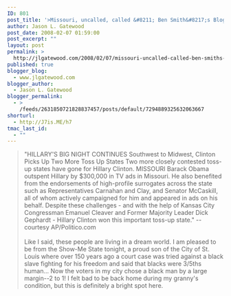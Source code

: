 ```yaml
---
ID: 801
post_title: '>Missouri, uncalled, called &#8211; Ben Smith&#8217;s Blog &#8211; Politico.com'
author: Jason L. Gatewood
post_date: 2008-02-07 01:59:00
post_excerpt: ""
layout: post
permalink: >
  http://jlgatewood.com/2008/02/07/missouri-uncalled-called-ben-smiths-blog-politico-com/
published: true
blogger_blog:
  - www.jlgatewood.com
blogger_author:
  - Jason L. Gatewood
blogger_permalink:
  - >
    /feeds/2631850721828837457/posts/default/7294889325632063667
shorturl:
  - http://J7is.ME/h7
tmac_last_id:
  - ""
---
```

>"HILLARY'S BIG NIGHT CONTINUES Southwest to Midwest, Clinton Picks Up Two More Toss Up States Two more closely contested toss-up states have gone for Hillary Clinton. MISSOURI Barack Obama outspent Hillary by $300,000 in TV ads in Missouri. He also benefited from the endorsements of high-profile surrogates across the state such as Representatives Carnahan and Clay, and Senator McCaskill, all of whom actively campaigned for him and appeared in ads on his behalf. Despite these challenges - and with the help of Kansas City Congressman Emanuel Cleaver and Former Majority Leader Dick Gephardt - Hillary Clinton won this important toss-up state."  --courtesy AP/Politico.com<br /><br />Like I said, these people are living in a dream world.  I am pleased to be from the Show-Me State tonight, a proud son of the City of St. Louis where over 150 years ago a court case was tried against a black slave fighting for his freedom and said that blacks were 3/5ths human...  Now the voters in my city chose a black man by a large margin--2 to 1!  I felt bad to be back home during my granny's condition, but this is definitely a bright spot here.